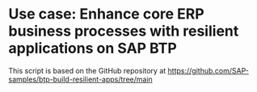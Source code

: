 # Use case: Enhance core ERP business processes with resilient applications on SAP BTP

This script is based on the GitHub repository at https://github.com/SAP-samples/btp-build-resilient-apps/tree/main
